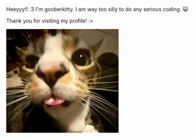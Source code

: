 Heeyyy!! :3
I'm gooberkitty. I am way too silly to do any serious coding. :smiley_cat:

Thank you for visiting my profile! :&gt;

![bleeehh](/bleh.png)

<!---
gooberkitty/gooberkitty is a ✨ special ✨ repository because its `README.md` (this file) appears on your GitHub profile.
You can click the Preview link to take a look at your changes.
--->
